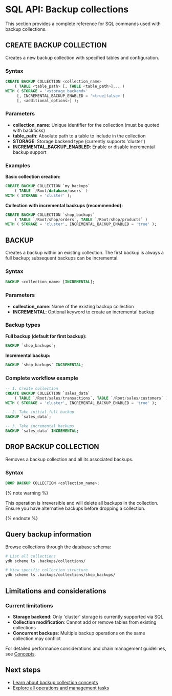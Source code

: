 # SQL API: Backup collections

This section provides a complete reference for SQL commands used with backup collections.

## CREATE BACKUP COLLECTION

Creates a new backup collection with specified tables and configuration.

### Syntax

```sql
CREATE BACKUP COLLECTION <collection_name>
    ( TABLE <table_path> [, TABLE <table_path>]... )
WITH ( STORAGE = '<storage_backend>'
     [, INCREMENTAL_BACKUP_ENABLED = '<true|false>']
     [, <additional_options>] );
```

### Parameters

- **collection_name**: Unique identifier for the collection (must be quoted with backticks)
- **table_path**: Absolute path to a table to include in the collection
- **STORAGE**: Storage backend type (currently supports 'cluster')
- **INCREMENTAL_BACKUP_ENABLED**: Enable or disable incremental backup support

### Examples

**Basic collection creation:**
```sql
CREATE BACKUP COLLECTION `my_backups`
    ( TABLE `/Root/database/users` )
WITH ( STORAGE = 'cluster' );
```

**Collection with incremental backups (recommended):**
```sql
CREATE BACKUP COLLECTION `shop_backups`
    ( TABLE `/Root/shop/orders`, TABLE `/Root/shop/products` )
WITH ( STORAGE = 'cluster', INCREMENTAL_BACKUP_ENABLED = 'true' );
```

## BACKUP

Creates a backup within an existing collection. The first backup is always a full backup; subsequent backups can be incremental.

### Syntax

```sql
BACKUP <collection_name> [INCREMENTAL];
```

### Parameters

- **collection_name**: Name of the existing backup collection
- **INCREMENTAL**: Optional keyword to create an incremental backup

### Backup types

**Full backup (default for first backup):**
```sql
BACKUP `shop_backups`;
```

**Incremental backup:**
```sql
BACKUP `shop_backups` INCREMENTAL;
```

### Complete workflow example

```sql
-- 1. Create collection
CREATE BACKUP COLLECTION `sales_data`
    ( TABLE `/Root/sales/transactions`, TABLE `/Root/sales/customers` )
WITH ( STORAGE = 'cluster', INCREMENTAL_BACKUP_ENABLED = 'true' );

-- 2. Take initial full backup
BACKUP `sales_data`;

-- 3. Take incremental backups
BACKUP `sales_data` INCREMENTAL;
```

## DROP BACKUP COLLECTION

Removes a backup collection and all its associated backups.

### Syntax

```sql
DROP BACKUP COLLECTION <collection_name>;
```

{% note warning %}

This operation is irreversible and will delete all backups in the collection. Ensure you have alternative backups before dropping a collection.

{% endnote %}

## Query backup information

Browse collections through the database schema:

```bash
# List all collections
ydb scheme ls .backups/collections/

# View specific collection structure  
ydb scheme ls .backups/collections/shop_backups/
```
## Limitations and considerations

### Current limitations

- **Storage backend**: Only 'cluster' storage is currently supported via SQL
- **Collection modification**: Cannot add or remove tables from existing collections  
- **Concurrent backups**: Multiple backup operations on the same collection may conflict

For detailed performance considerations and chain management guidelines, see [Concepts](concepts.md).

## Next steps

- [Learn about backup collection concepts](concepts.md)
- [Explore all operations and management tasks](operations.md)
